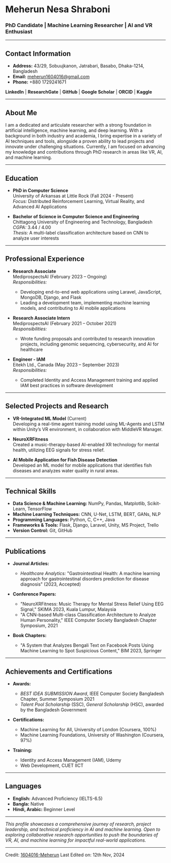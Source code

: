 # **Meherun Nesa Shraboni**  
### PhD Candidate | Machine Learning Researcher | AI and VR Enthusiast

---

## **Contact Information**

- **Address:** 43/29, Sobuujkanon, Jatrabari, Basabo, Dhaka-1214, Bangladesh  
- **Email:** meherun1604016@gmail.com  
- **Phone:** +880 1729241671  

**LinkedIn** | **ResearchGate** | **GitHub** | **Google Scholar** | **ORCID** | **Kaggle**

---

## **About Me**

I am a dedicated and articulate researcher with a strong foundation in artificial intelligence, machine learning, and deep learning. With a background in both industry and academia, I bring expertise in a variety of AI techniques and tools, alongside a proven ability to lead projects and innovate under challenging situations. Currently, I am focused on advancing my knowledge and contributions through PhD research in areas like VR, AI, and machine learning.

---

## **Education**

- **PhD in Computer Science**  
  University of Arkansas at Little Rock (Fall 2024 - Present)  
  *Focus:* Distributed Reinforcement Learning, Virtual Reality, and Advanced AI Applications

- **Bachelor of Science in Computer Science and Engineering**  
  Chittagong University of Engineering and Technology, Bangladesh  
  *CGPA:* 3.44 / 4.00  
  *Thesis:* A multi-label classification architecture based on CNN to analyze user interests

---

## **Professional Experience**

- **Research Associate**  
  MediprospectsAI (February 2023 – Ongoing)  
  *Responsibilities:*  
  - Developing end-to-end web applications using Laravel, JavaScript, MongoDB, Django, and Flask  
  - Leading a development team, implementing machine learning models, and contributing to AI mobile applications

- **Research Associate Intern**  
  MediprospectsAI (February 2021 – October 2021)  
  *Responsibilities:*  
  - Wrote funding proposals and contributed to research innovation projects, including genomic sequencing, cybersecurity, and AI for healthcare

- **Engineer - IAM**  
  Eitekh Ltd., Canada (May 2023 – September 2023)  
  *Responsibilities:*  
  - Completed Identity and Access Management training and applied IAM best practices in software development

---

## **Selected Projects and Research**

- **VR-Integrated ML Model** (Current)  
  Developing a real-time agent training model using ML-Agents and LSTM within Unity’s VR environment, in collaboration with MiddleVR Manager.

- **NeuroXRFitness**  
  Created a music-therapy-based AI-enabled XR technology for mental health, utilizing EEG signals for stress relief.

- **AI Mobile Application for Fish Disease Detection**  
  Developed an ML model for mobile applications that identifies fish diseases and analyzes water quality in rural areas.

---

## **Technical Skills**

- **Data Science & Machine Learning:** NumPy, Pandas, Matplotlib, Scikit-Learn, TensorFlow  
- **Machine Learning Techniques:** CNN, U-Net, LSTM, BERT, GANs, NLP  
- **Programming Languages:** Python, C, C++, Java  
- **Frameworks & Tools:** Flask, Django, Laravel, Unity, MS Project, Trello  
- **Version Control:** Git, GitHub  

---

## **Publications**

- **Journal Articles:**  
  - *Healthcare Analytics:* "Gastrointestinal Health: A machine learning approach for gastrointestinal disorders prediction for disease diagnosis" (2023, Accepted)  

- **Conference Papers:**  
  - "NeuroXRFitness: Music Therapy for Mental Stress Relief Using EEG Signal," SKIMA 2023, Kuala Lumpur, Malaysia  
  - "A CNN-based Multi-class Classification Architecture to Analyze Human Personality," IEEE Computer Society Bangladesh Chapter Symposium, 2021  

- **Book Chapters:**  
  - "A System that Analyzes Bengali Text on Facebook Posts Using Machine Learning to Spot Suspicious Content," BIM 2023, Springer  

---

## **Achievements and Certifications**

- **Awards:**  
  - *BEST IDEA SUBMISSION Award*, IEEE Computer Society Bangladesh Chapter, Summer Symposium 2021  
  - *Talent Pool Scholarship* (SSC), *General Scholarship* (HSC), awarded by the Bangladesh Government  

- **Certifications:**  
  - Machine Learning for All, University of London (Coursera, 100%)  
  - Machine Learning Foundations, University of Washington (Coursera, 97%)  

- **Training:**  
  - Identity and Access Management (IAM), Udemy  
  - Web Development, CUET IICT  

---

## **Languages**

- **English:** Advanced Proficiency (IELTS-6.5)  
- **Bangla:** Native  
- **Hindi, Arabic:** Beginner Level  

---

*This profile showcases a comprehensive journey of research, project leadership, and technical proficiency in AI and machine learning. Open to exploring collaborative research opportunities to push the boundaries of VR, AI, and machine learning for impactful real-world applications.*  

---
Credit: [1604016-Meherun](https://github.com/1604016-Meherun)
Last Edited on: 12th Nov, 2024
